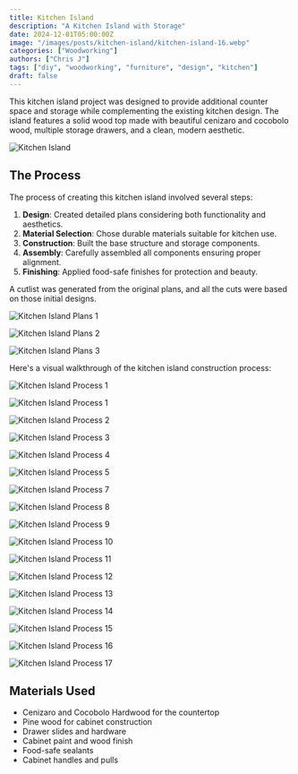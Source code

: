 ```yaml
---
title: Kitchen Island
description: "A Kitchen Island with Storage"
date: 2024-12-01T05:00:00Z
image: "/images/posts/kitchen-island/kitchen-island-16.webp"
categories: ["Woodworking"]
authors: ["Chris J"]
tags: ["diy", "woodworking", "furniture", "design", "kitchen"]
draft: false
---
```


This kitchen island project was designed to provide additional counter space and storage while complementing the existing kitchen design. The island features a solid wood top made with beautiful cenizaro and cocobolo wood, multiple storage drawers, and a clean, modern aesthetic.

![Kitchen Island](/images/posts/kitchen-island/kitchen-island-15.webp)

## The Process

The process of creating this kitchen island involved several steps:

1. **Design**: Created detailed plans considering both functionality and aesthetics.
2. **Material Selection**: Chose durable materials suitable for kitchen use.
3. **Construction**: Built the base structure and storage components.
4. **Assembly**: Carefully assembled all components ensuring proper alignment.
5. **Finishing**: Applied food-safe finishes for protection and beauty.

A cutlist was generated from the original plans, and all the cuts were based on those initial designs.

![Kitchen Island Plans 1](/images/posts/kitchen-island/kitchen-island-plans-1.webp)

![Kitchen Island Plans 2](/images/posts/kitchen-island/kitchen-island-plans-2.webp)

![Kitchen Island Plans 3](/images/posts/kitchen-island/kitchen-island-plans-3.webp)

Here's a visual walkthrough of the kitchen island construction process:

![Kitchen Island Process 1](/images/posts/kitchen-island/kitchen-island-1.webp)

![Kitchen Island Process 1](/images/posts/kitchen-island/kitchen-island-2.webp)

![Kitchen Island Process 2](/images/posts/kitchen-island/kitchen-island-3.webp)

![Kitchen Island Process 3](/images/posts/kitchen-island/kitchen-island-4.webp)

![Kitchen Island Process 4](/images/posts/kitchen-island/kitchen-island-5.webp)

![Kitchen Island Process 5](/images/posts/kitchen-island/kitchen-island-6.webp)

![Kitchen Island Process 7](/images/posts/kitchen-island/kitchen-island-8.webp)

![Kitchen Island Process 8](/images/posts/kitchen-island/kitchen-island-9.webp)

![Kitchen Island Process 9](/images/posts/kitchen-island/kitchen-island-10.webp)

![Kitchen Island Process 10](/images/posts/kitchen-island/kitchen-island-11.webp)

![Kitchen Island Process 11](/images/posts/kitchen-island/kitchen-island-12.webp)

![Kitchen Island Process 12](/images/posts/kitchen-island/kitchen-island-13.webp)

![Kitchen Island Process 13](/images/posts/kitchen-island/kitchen-island-14.webp)

![Kitchen Island Process 14](/images/posts/kitchen-island/kitchen-island-15.webp)

![Kitchen Island Process 15](/images/posts/kitchen-island/kitchen-island-16.webp)

![Kitchen Island Process 16](/images/posts/kitchen-island/kitchen-island-17.webp)

![Kitchen Island Process 17](/images/posts/kitchen-island/kitchen-island-18.webp)

## Materials Used

- Cenizaro and Cocobolo Hardwood for the countertop
- Pine wood for cabinet construction
- Drawer slides and hardware
- Cabinet paint and wood finish
- Food-safe sealants
- Cabinet handles and pulls
